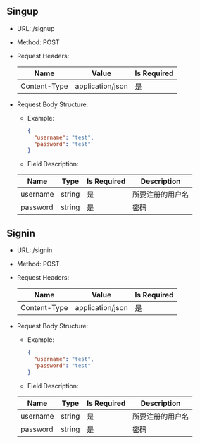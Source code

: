 ## Singup

- URL: /signup
- Method: POST
- Request Headers:

  | Name         | Value            | Is Required |
  | ------------ | ---------------- | ----------- |
  | Content-Type | application/json | 是          |

- Request Body Structure:

  - Example:

    ```json
    {
      "username": "test",
      "password": "test"
    }
    ```

  - Field Description:

  | Name     | Type   | Is Required | Description      |
  | -------- | ------ | ----------- | ---------------- |
  | username | string | 是          | 所要注册的用户名 |
  | password | string | 是          | 密码             |

## Signin

- URL: /signin
- Method: POST
- Request Headers:

  | Name         | Value            | Is Required |
  | ------------ | ---------------- | ----------- |
  | Content-Type | application/json | 是          |

- Request Body Structure:

  - Example:

    ```json
    {
      "username": "test",
      "password": "test"
    }
    ```

  - Field Description:

  | Name     | Type   | Is Required | Description      |
  | -------- | ------ | ----------- | ---------------- |
  | username | string | 是          | 所要注册的用户名 |
  | password | string | 是          | 密码             |

